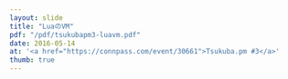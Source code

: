 ```yaml
---
layout: slide
title: "LuaのVM"
pdf: "/pdf/tsukubapm3-luavm.pdf"
date: 2016-05-14
at: '<a href="https://connpass.com/event/30661">Tsukuba.pm #3</a>'
thumb: true
---
```

